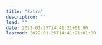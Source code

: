 ```yaml
---
title: "Extra"
description: ""
lead: ""
date: 2022-01-25T14:41:21+01:00
lastmod: 2022-01-25T14:41:21+01:00
---
```

